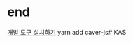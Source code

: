 # end

[개발 도구 설치하기](https://ko.docs.klaytn.com/getting-started/quick-start/install-development-tools)
yarn add caver-js#   K A S  
 